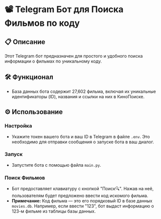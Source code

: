 # 📽️ Telegram Бот для Поиска Фильмов по коду

## 📋 Описание
Этот Telegram бот предназначен для простого и удобного поиска информации о фильмах по уникальному коду.

## 🛠️ Функционал
- База данных бота содержит 27,602 фильма, включая их уникальные идентификаторы (ID), названия и ссылки на них в КиноПоиске.

## ⚙️ Использование

### Настройка
- Укажите токен вашего бота и ваш ID в Telegram в файле `.env`. Это необходимо для отправки сообщения о запуске бота в ваш диалог.

### Запуск
- Запустите бота с помощью файла `main.py`.

### Поиск Фильмов
- Бот предоставляет клавиатуру с кнопкой "Поиск🔍". Нажав на неё, пользователям будет предложено ввести код искомого фильма.
- **Примечание:** Код фильма — это его порядковый ID в базе данных `movies.db`. Например, если ввести "123", бот выдаст информацию о 123-м фильме из таблицы базы данных.
